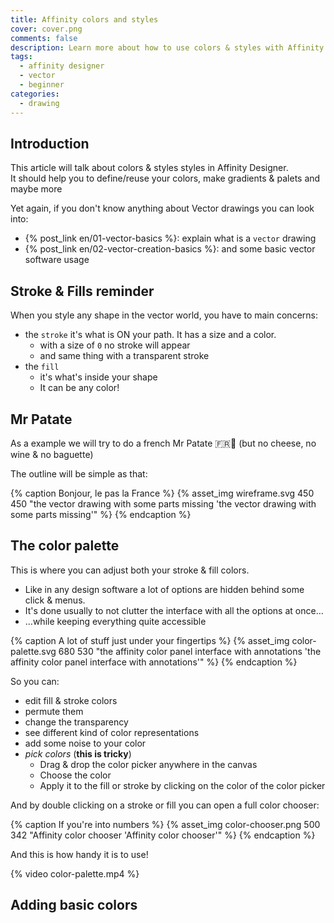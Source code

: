 ```yaml
---
title: Affinity colors and styles
cover: cover.png
comments: false
description: Learn more about how to use colors & styles with Affinity Designer
tags:
  - affinity designer
  - vector
  - beginner
categories:
  - drawing
---
```


## Introduction

This article will talk about colors & styles styles in Affinity Designer.  
It should help you to define/reuse your colors, make gradients & palets and maybe more

<!-- more -->

Yet again, if you don't know anything about Vector drawings you can look into:

- {% post_link en/01-vector-basics %}: explain what is a `vector` drawing
- {% post_link en/02-vector-creation-basics %}: and some basic vector software usage

## Stroke & Fills reminder

When you style any shape in the vector world, you have to main concerns:

- the `stroke` it's what is ON your path. It has a size and a color.
  - with a size of `0` no stroke will appear
  - and same thing with a transparent stroke
- the `fill`
  - it's what's inside your shape
  - It can be any color!

## Mr Patate

As a example we will try to do a french Mr Patate 🇫🇷🥔 (but no cheese, no wine & no baguette)

The outline will be simple as that:

{% caption Bonjour, le pas la France %}
{% asset_img wireframe.svg 450 450 "the vector drawing with some parts missing 'the vector drawing with some parts missing'" %}
{% endcaption %}

## The color palette

This is where you can adjust both your stroke & fill colors.

- Like in any design software a lot of options are hidden behind some click & menus.
- It's done usually to not clutter the interface  with all the options at once…
- …while keeping everything quite accessible

{% caption A lot of stuff just under your fingertips %}
{% asset_img color-palette.svg 680 530 "the affinity color panel interface with annotations 'the affinity color panel interface with annotations'" %}
{% endcaption %}

So you can:

- edit fill & stroke colors
- permute them
- change the transparency
- see different kind of color representations
- add some noise to your color
- _pick colors_ (**this is tricky**)  
  - Drag & drop the color picker anywhere in the canvas  
  - Choose the color
  - Apply it to the fill or stroke by clicking on the color of the color picker

And by double clicking on a stroke or fill you can open a full color chooser:

{% caption If you're into numbers %}
{% asset_img color-chooser.png 500 342 "Affinity color chooser 'Affinity color chooser'" %}
{% endcaption %}


And this is how handy it is to use!

{% video color-palette.mp4 %}

## Adding basic colors
